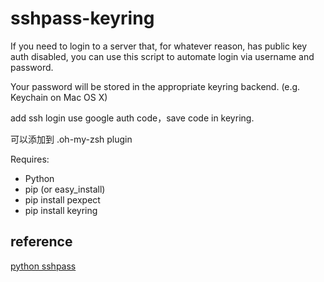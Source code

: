 sshpass-keyring
=======

If you need to login to a server that, for whatever reason, has public key auth disabled, you can use this script
to automate login via username and password.

Your password will be stored in the appropriate keyring backend. (e.g. Keychain on Mac OS X)

add ssh login use google auth code，save code in keyring.

可以添加到 .oh-my-zsh plugin 

Requires:

* Python
* pip (or easy_install)
* pip install pexpect
* pip install keyring


## reference

[python sshpass](https://github.com/bdelliott/sshpass)

